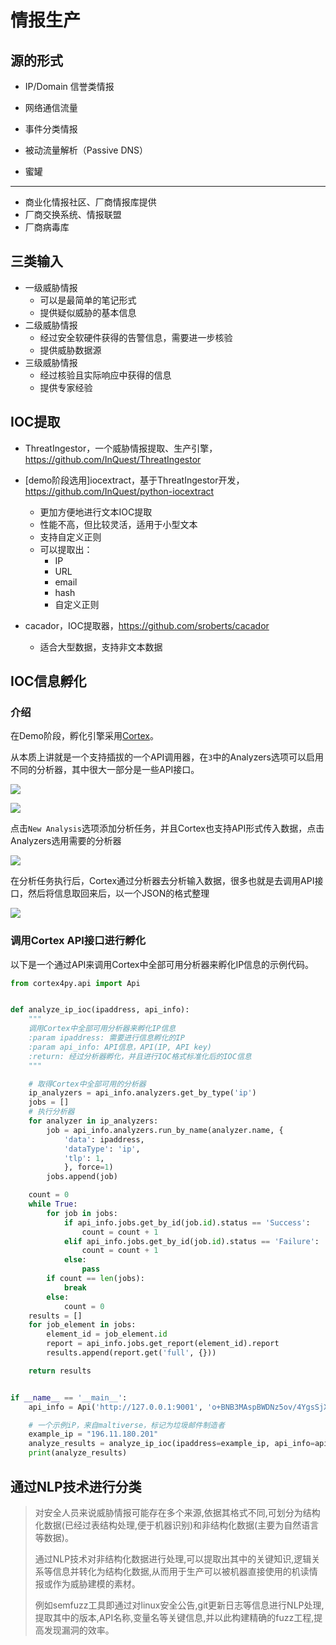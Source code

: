 # 情报生产

## 源的形式

-   IP/Domain 信誉类情报

-   网络通信流量
-   事件分类情报
-   被动流量解析（Passive DNS）
-   蜜罐

---

-   商业化情报社区、厂商情报库提供
-   厂商交换系统、情报联盟
-   厂商病毒库



## 三类输入

- 一级威胁情报
    - 可以是最简单的笔记形式
    - 提供疑似威胁的基本信息
- 二级威胁情报
    - 经过安全软硬件获得的告警信息，需要进一步核验
    - 提供威胁数据源
- 三级威胁情报
    - 经过核验且实际响应中获得的信息
    - 提供专家经验



## IOC提取

-   ThreatIngestor，一个威胁情报提取、生产引擎，https://github.com/InQuest/ThreatIngestor

-   [demo阶段选用]iocextract，基于ThreatIngestor开发，https://github.com/InQuest/python-iocextract
    -   更加方便地进行文本IOC提取
    -   性能不高，但比较灵活，适用于小型文本
    -   支持自定义正则
    -   可以提取出：
        -   IP
        -   URL
        -   email
        -   hash
        -   自定义正则
-   cacador，IOC提取器，https://github.com/sroberts/cacador
    -   适合大型数据，支持非文本数据



## IOC信息孵化

### 介绍

在Demo阶段，孵化引擎采用[Cortex](https://github.com/TheHive-Project/Cortex)。

从本质上讲就是一个支持插拔的一个API调用器，在`3`中的Analyzers选项可以启用不同的分析器，其中很大一部分是一些API接口。

![](https://image-host-toky.oss-cn-shanghai.aliyuncs.com/20200821100541.png)

![](https://image-host-toky.oss-cn-shanghai.aliyuncs.com/20200821103516.png)



点击`New Analysis`选项添加分析任务，并且Cortex也支持API形式传入数据，点击Analyzers选用需要的分析器

![](https://image-host-toky.oss-cn-shanghai.aliyuncs.com/20200821103813.png)



在分析任务执行后，Cortex通过分析器去分析输入数据，很多也就是去调用API接口，然后将信息取回来后，以一个JSON的格式整理

![](https://image-host-toky.oss-cn-shanghai.aliyuncs.com/20200821103727.png)



### 调用Cortex API接口进行孵化

以下是一个通过API来调用Cortex中全部可用分析器来孵化IP信息的示例代码。

```python
from cortex4py.api import Api


def analyze_ip_ioc(ipaddress, api_info):
    """
    调用Cortex中全部可用分析器来孵化IP信息
    :param ipaddress: 需要进行信息孵化的IP
    :param api_info: API信息，API(IP, API key)
    :return: 经过分析器孵化，并且进行IOC格式标准化后的IOC信息
    """

    # 取得Cortex中全部可用的分析器
    ip_analyzers = api_info.analyzers.get_by_type('ip')
    jobs = []
    # 执行分析器
    for analyzer in ip_analyzers:
        job = api_info.analyzers.run_by_name(analyzer.name, {
            'data': ipaddress,
            'dataType': 'ip',
            'tlp': 1,
            }, force=1)
        jobs.append(job)

    count = 0
    while True:
        for job in jobs:
            if api_info.jobs.get_by_id(job.id).status == 'Success':
                count = count + 1
            elif api_info.jobs.get_by_id(job.id).status == 'Failure':
                count = count + 1
            else:
                pass
        if count == len(jobs):
            break
        else:
            count = 0
    results = []
    for job_element in jobs:
        element_id = job_element.id
        report = api_info.jobs.get_report(element_id).report
        results.append(report.get('full', {}))

    return results


if __name__ == '__main__':
    api_info = Api('http://127.0.0.1:9001', 'o+BNB3MAspBWDNz5ov/4YgsSjXhJaV/e')

    # 一个示例iP，来自maltiverse，标记为垃圾邮件制造者
    example_ip = "196.11.180.201"
    analyze_results = analyze_ip_ioc(ipaddress=example_ip, api_info=api_info)
    print(analyze_results)
```





## 通过NLP技术进行分类

>    对安全人员来说威胁情报可能存在多个来源,依据其格式不同,可划分为结构化数据(已经过表结构处理,便于机器识别)和非结构化数据(主要为自然语言等数据)。
>
>   通过NLP技术对非结构化数据进行处理,可以提取出其中的关键知识,逻辑关系等信息并转化为结构化数据,从而用于生产可以被机器直接使用的机读情报或作为威胁建模的素材。
>
>   例如semfuzz工具即通过对linux安全公告,git更新日志等信息进行NLP处理,提取其中的版本,API名称,变量名等关键信息,并以此构建精确的fuzz工程,提高发现漏洞的效率。



